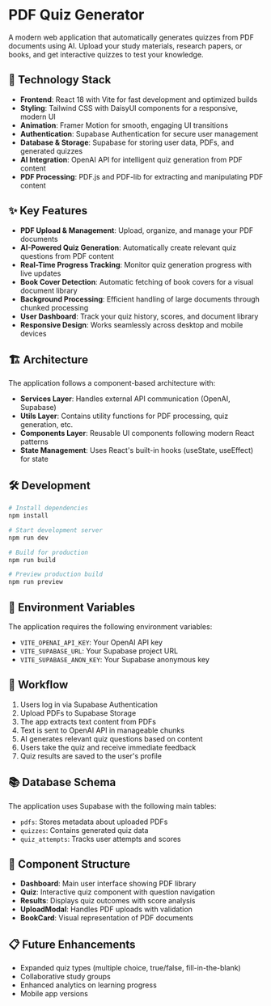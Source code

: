 # PDF Quiz Generator

A modern web application that automatically generates quizzes from PDF documents using AI. Upload your study materials, research papers, or books, and get interactive quizzes to test your knowledge.

## 🚀 Technology Stack

- **Frontend**: React 18 with Vite for fast development and optimized builds
- **Styling**: Tailwind CSS with DaisyUI components for a responsive, modern UI
- **Animation**: Framer Motion for smooth, engaging UI transitions
- **Authentication**: Supabase Authentication for secure user management
- **Database & Storage**: Supabase for storing user data, PDFs, and generated quizzes
- **AI Integration**: OpenAI API for intelligent quiz generation from PDF content
- **PDF Processing**: PDF.js and PDF-lib for extracting and manipulating PDF content

## ✨ Key Features

- **PDF Upload & Management**: Upload, organize, and manage your PDF documents
- **AI-Powered Quiz Generation**: Automatically create relevant quiz questions from PDF content
- **Real-Time Progress Tracking**: Monitor quiz generation progress with live updates
- **Book Cover Detection**: Automatic fetching of book covers for a visual document library
- **Background Processing**: Efficient handling of large documents through chunked processing
- **User Dashboard**: Track your quiz history, scores, and document library
- **Responsive Design**: Works seamlessly across desktop and mobile devices

## 🏗️ Architecture

The application follows a component-based architecture with:

- **Services Layer**: Handles external API communication (OpenAI, Supabase)
- **Utils Layer**: Contains utility functions for PDF processing, quiz generation, etc.
- **Components Layer**: Reusable UI components following modern React patterns
- **State Management**: Uses React's built-in hooks (useState, useEffect) for state

## 🛠️ Development

```bash
# Install dependencies
npm install

# Start development server
npm run dev

# Build for production
npm run build

# Preview production build
npm run preview
```

## 🔑 Environment Variables

The application requires the following environment variables:

- `VITE_OPENAI_API_KEY`: Your OpenAI API key
- `VITE_SUPABASE_URL`: Your Supabase project URL
- `VITE_SUPABASE_ANON_KEY`: Your Supabase anonymous key

## 🔄 Workflow

1. Users log in via Supabase Authentication
2. Upload PDFs to Supabase Storage
3. The app extracts text content from PDFs
4. Text is sent to OpenAI API in manageable chunks
5. AI generates relevant quiz questions based on content
6. Users take the quiz and receive immediate feedback
7. Quiz results are saved to the user's profile

## 📚 Database Schema

The application uses Supabase with the following main tables:
- `pdfs`: Stores metadata about uploaded PDFs
- `quizzes`: Contains generated quiz data
- `quiz_attempts`: Tracks user attempts and scores

## 🧩 Component Structure

- **Dashboard**: Main user interface showing PDF library
- **Quiz**: Interactive quiz component with question navigation
- **Results**: Displays quiz outcomes with score analysis
- **UploadModal**: Handles PDF uploads with validation
- **BookCard**: Visual representation of PDF documents

## 📋 Future Enhancements

- Expanded quiz types (multiple choice, true/false, fill-in-the-blank)
- Collaborative study groups
- Enhanced analytics on learning progress
- Mobile app versions
